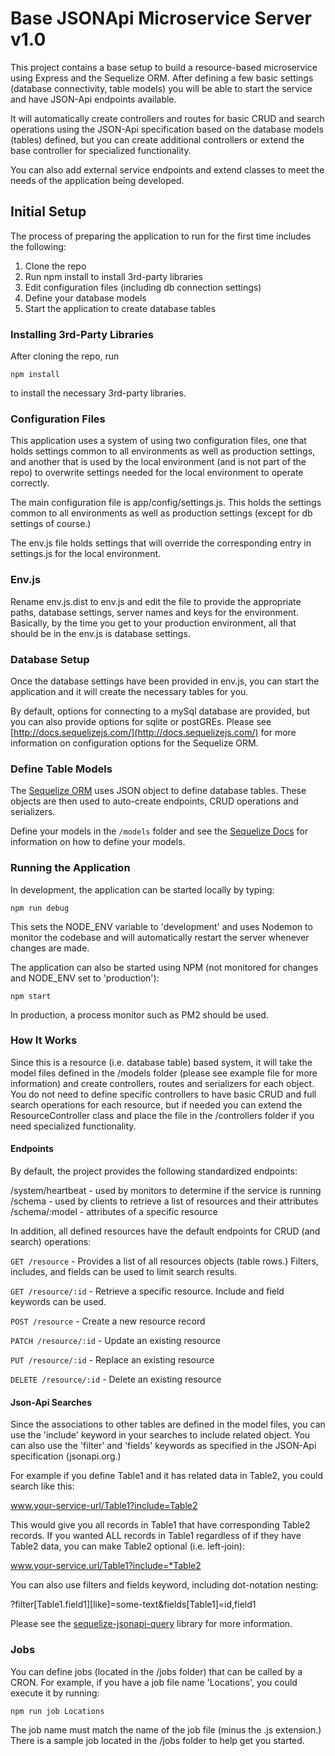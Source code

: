 # Base JSONApi Microservice Server v1.0

This project contains a base setup to build a resource-based microservice using Express and the Sequelize ORM.  After defining a few basic settings (database connectivity, table models) you will be able to start the service and have JSON-Api endpoints available.

It will automatically create controllers and routes for basic CRUD and search operations using the JSON-Api specification based on the database models (tables) defined, but you can create additional controllers or extend the base controller for specialized functionality.

You can also add external service endpoints and extend classes to meet the needs of the application being developed.

## Initial Setup

The process of preparing the application to run for the first time includes the following:

1. Clone the repo
2. Run npm install to install 3rd-party libraries
3. Edit configuration files (including db connection settings)
4. Define your database models
5. Start the application to create database tables

### Installing 3rd-Party Libraries

After cloning the repo, run

    npm install

to install the necessary 3rd-party libraries.

### Configuration Files

This application uses a system of using two configuration files, one that holds settings common to all environments as well as production settings, and another that is used by the local environment (and is not part of the repo) to overwrite settings needed for the local environment to operate correctly.

The main configuration file is app/config/settings.js.  This holds the settings common to all environments as well as production settings (except for db settings of course.)

The env.js file holds settings that will override the corresponding entry in settings.js for the local environment.

### Env.js
Rename env.js.dist to env.js and edit the file to provide the appropriate paths, database settings, server names and keys for the environment. Basically, by the time you get to your production environment, all that should be in the env.js is database settings.

### Database Setup
Once the database settings have been provided in env.js, you can start the application and it will create the necessary tables for you.

By default, options for connecting to a mySql database are provided, but you can also provide options for sqlite or postGREs.  Please see [http://docs.sequelizejs.com/](http://docs.sequelizejs.com/) for more information on configuration options for the Sequelize ORM.

### Define Table Models
The [Sequelize ORM](https://docs.sequelizejs.com) uses JSON object to define database tables.  These objects are then used to auto-create endpoints, CRUD operations and serializers. 

Define your models in the ```/models``` folder and see the [Sequelize Docs](https://docs.sequelizejs.com) for information on how to define your models.

### Running the Application

In development, the application can be started locally by typing:

    npm run debug

This sets the NODE_ENV variable to 'development' and uses Nodemon to monitor the codebase and will automatically restart the server whenever changes are made.

The application can also be started using NPM (not monitored for changes and NODE_ENV set to 'production'):

    npm start

In production, a process monitor such as PM2 should be used.

### How It Works
Since this is a resource (i.e. database table) based system, it will take the model files defined in the /models folder (please see example file for more information) and create controllers, routes and serializers for each object.  You do not need to define specific controllers to have basic CRUD and full search operations for each resource, but if needed you can extend the ResourceController class and place the file in the /controllers folder if you need specialized functionality.

#### Endpoints
By default, the project provides the following standardized endpoints:

/system/heartbeat - used by monitors to determine if the service is running
/schema - used by clients to retrieve a list of resources and their attributes
/schema/:model - attributes of a specific resource

In addition, all defined resources have the default endpoints for CRUD (and search) operations:

`GET /resource` - Provides a list of all resources objects (table rows.) Filters, includes, and fields can be used to limit search results.

`GET /resource/:id` - Retrieve a specific resource.  Include and field keywords can be used.

`POST /resource` - Create a new resource record

`PATCH /resource/:id` - Update an existing resource

`PUT /resource/:id` - Replace an existing resource

`DELETE /resource/:id` - Delete an existing resource

#### Json-Api Searches
Since the associations to other tables are defined in the model files, you can use the 'include' keyword in your searches to include related object.  You can also use the 'filter' and 'fields' keywords as specified in the JSON-Api specification (jsonapi.org.)

For example if you define Table1 and it has related data in Table2, you could search like this:

www.your-service-url/Table1?include=Table2

This would give you all records in Table1 that have corresponding Table2 records.  If you wanted ALL records in Table1 regardless of if they have Table2 data, you can make Table2 optional (i.e. left-join):

www.your-service.url/Table1?include=*Table2

You can also use filters and fields keyword, including dot-notation nesting:

?filter[Table1.field1][like]=some-text&fields[Table1]=id,field1

Please see the [sequelize-jsonapi-query](https://bitbucket.jwtreporting.com/projects/MT/repos/sequelize-jsonapi-query/browse) library for more information.


### Jobs
You can define jobs (located in the /jobs folder) that can be called by a CRON.  For example, if you have a job file name 'Locations', you could execute it by running:

    npm run job Locations

The job name must match the name of the job file (minus the .js extension.)  There is a sample job located in the /jobs folder to help get you started.

